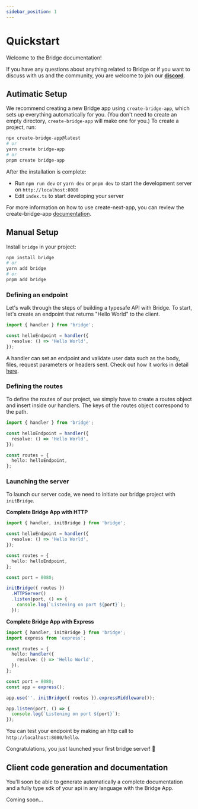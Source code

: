 ```yaml
---
sidebar_position: 1
---
```


# Quickstart

Welcome to the Bridge documentation!

If you have any questions about anything related to Bridge or if you want to discuss with us and the community, you are welcome to join our **[discord](https://discord.gg/yxjrwm7Bfr)**.

## Autimatic Setup

We recommend creating a new Bridge app using `create-bridge-app`, which sets up everything automatically for you. (You don't need to create an empty directory, `create-bridge-app` will make one for you.) To create a project, run:

```bash
npx create-bridge-app@latest
# or
yarn create bridge-app
# or
pnpm create bridge-app
```

After the installation is complete:

- Run `npm run dev` or `yarn dev` or `pnpm dev` to start the development server on `http://localhost:8080`
- Edit `index.ts` to start developing your server

For more information on how to use create-next-app, you can review the create-bridge-app [documentation](https://discord.gg/yxjrwm7Bfr).

## Manual Setup

Install `bridge` in your project:

```bash
npm install bridge
# or
yarn add bridge
# or
pnpm add bridge
```

### Defining an endpoint

Let's walk through the steps of building a typesafe API with Bridge. To start, let's create an endpoint that returns "Hello World" to the client.

```ts twoslash title='index.ts'
import { handler } from 'bridge';

const helloEndpoint = handler({
  resolve: () => 'Hello World',
});
```

A handler can set an endpoint and validate user data such as the body, files, request parameters or headers sent. Check out how it works in detail [here](handler/resolve).

### Defining the routes

To define the routes of our project, we simply have to create a routes object and insert inside our handlers. The keys of the routes object correspond to the path.

```ts twoslash title='index.ts'
import { handler } from 'bridge';

const helloEndpoint = handler({
  resolve: () => 'Hello World',
});

const routes = {
  hello: helloEndpoint,
};
```

### Launching the server

To launch our server code, we need to initiate our bridge project with `initBridge`.

**Complete Bridge App with HTTP**

```ts twoslash title='index.ts' showLineNumbers
import { handler, initBridge } from 'bridge';

const helloEndpoint = handler({
  resolve: () => 'Hello World',
});

const routes = {
  hello: helloEndpoint,
};

const port = 8080;

initBridge({ routes })
  .HTTPServer()
  .listen(port, () => {
    console.log(`Listening on port ${port}`);
  });
```

**Complete Bridge App with Express**

```ts twoslash title='index.ts' showLineNumbers
import { handler, initBridge } from 'bridge';
import express from 'express';

const routes = {
  hello: handler({
    resolve: () => 'Hello World',
  }),
};

const port = 8080;
const app = express();

app.use('', initBridge({ routes }).expressMiddleware());

app.listen(port, () => {
  console.log(`Listening on port ${port}`);
});
```

You can test your endpoint by making an http call to `http://localhost:8080/hello`.

Congratulations, you just launched your first bridge server! 🥳

## Client code generation and documentation

You'll soon be able to generate automatically a complete documentation and a fully type sdk of your api in any language with the Bridge App.

Coming soon...
